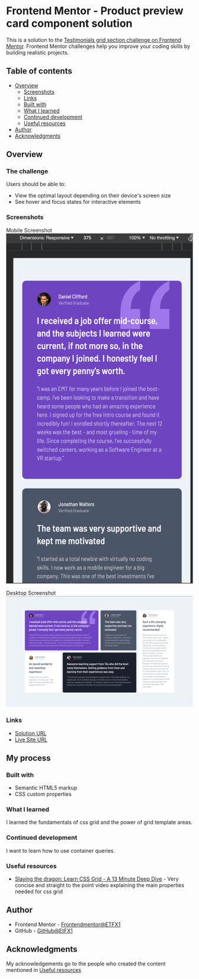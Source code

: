 # Frontend Mentor - Product preview card component solution

This is a solution to the [Testimonials grid section challenge on Frontend Mentor](https://www.frontendmentor.io/challenges/testimonials-grid-section-Nnw6J7Un7). Frontend Mentor challenges help you improve your coding skills by building realistic projects.

## Table of contents

-   [Overview](#overview)
    -   [Screenshots](#screenshots)
    -   [Links](#links)
    -   [Built with](#built-with)
    -   [What I learned](#what-i-learned)
    -   [Continued development](#continued-development)
    -   [Useful resources](#useful-resources)
-   [Author](#author)
-   [Acknowledgments](#acknowledgments)

## Overview

### The challenge

Users should be able to:

-   View the optimal layout depending on their device's screen size
-   See hover and focus states for interactive elements

### Screenshots

Mobile Screenshot
![](/solution-screenshots/mobile.png)

Desktop Screenshot
![](/solution-screenshots/desktop.png)

### Links

-   [Solution URL](https://www.frontendmentor.io/solutions/mobile-first-responsive-css-grid-vlV8qaMjaD)
-   [Live Site URL](https://etfx1.github.io/Frontend-mentor-Testimonials-grid-section/)

## My process

### Built with

-   Semantic HTML5 markup
-   CSS custom properties

### What I learned

I learned the fundamentals of css grid and the power of grid template areas.

### Continued development

I want to learn how to use container queries.

### Useful resources

-   [Slaying the dragon: Learn CSS Grid - A 13 Minute Deep Dive](https://www.youtube.com/watch?v=EiNiSFIPIQE) - Very concise and straight to the point video explaining the main properties needed for css grid

## Author

-   Frontend Mentor - [Frontendmentor@ETFX1](https://www.frontendmentor.io/profile/yourusername)
-   GitHub - [GitHub@EtFX1](https://github.com/EtFX1)

## Acknowledgments

My acknowledgements go to the people who created the content mentioned in [Useful resources](#useful-resources)
